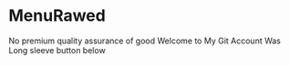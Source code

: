 # MenuRawed
No premium quality assurance of good Welcome to My Git Account Was Long sleeve button below 
